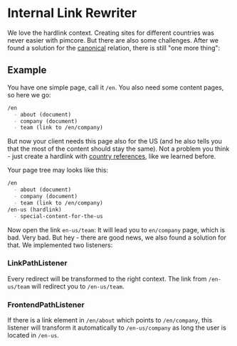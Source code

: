 # Internal Link Rewriter
We love the hardlink context. Creating sites for different countries was never easier with pimcore.
But there are also some challenges. After we found a solution for the [canonical](80_CanonicalLinks.md) relation, there is still "one more thing":

## Example
You have one simple page, call it `/en`. You also need some content pages, so here we go:

```markdown
/en
  - about (document)
  - company (document)
  - team (link to /en/company)
```
But now your client needs this page also for the US (and he also tells you that the most of the content should stay the same). 
Not a problem you think - just create a hardlink with [country references](27_Countries.md), like we learned before. 

Your page tree may looks like this:
 
```markdown
/en
  - about (document)
  - company (document)
  - team (link to /en/company)
/en-us (hardlink)
  - special-content-for-the-us
```
Now open the link `en-us/team`: It will lead you to `en/company` page, which is bad. Very bad.
But hey - there are good news, we also found a solution for that. We implemented two listeners:

### LinkPathListener
Every redirect will be transformed to the right context. 
The link from `/en-us/team` will redirect you to `/en-us/team`.

### FrontendPathListener
If there is a link element in `/en/about` which points to `/en/company`, this listener will transform it automatically to `/en-us/company` as long the user is located in `/en-us`.